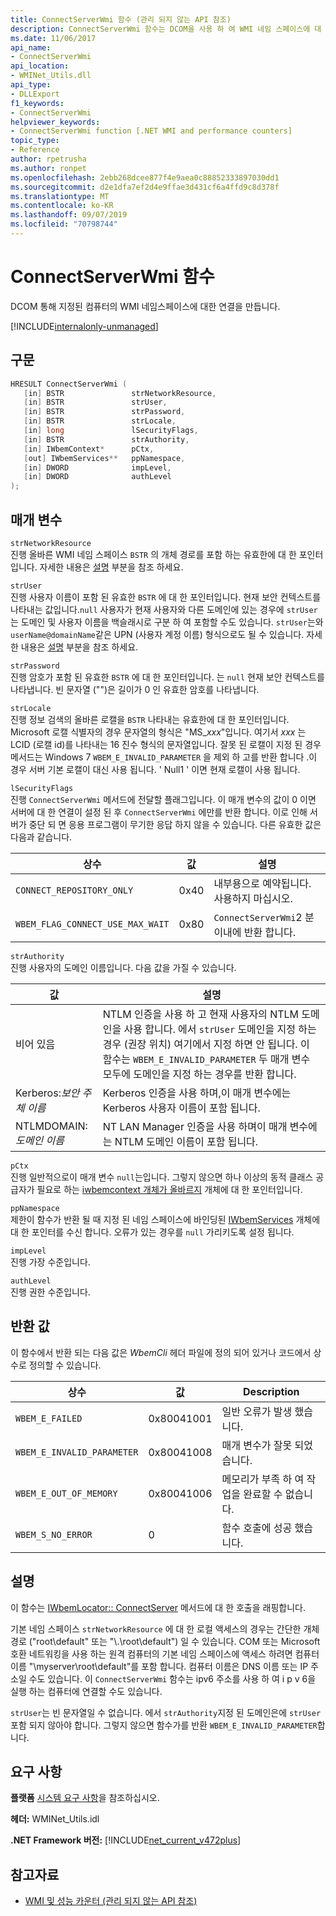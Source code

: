 ```yaml
---
title: ConnectServerWmi 함수 (관리 되지 않는 API 참조)
description: ConnectServerWmi 함수는 DCOM을 사용 하 여 WMI 네임 스페이스에 대 한 연결을 만듭니다.
ms.date: 11/06/2017
api_name:
- ConnectServerWmi
api_location:
- WMINet_Utils.dll
api_type:
- DLLExport
f1_keywords:
- ConnectServerWmi
helpviewer_keywords:
- ConnectServerWmi function [.NET WMI and performance counters]
topic_type:
- Reference
author: rpetrusha
ms.author: ronpet
ms.openlocfilehash: 2ebb268dcee877f4e9aea0c88852333897030dd1
ms.sourcegitcommit: d2e1dfa7ef2d4e9ffae3d431cf6a4ffd9c8d378f
ms.translationtype: MT
ms.contentlocale: ko-KR
ms.lasthandoff: 09/07/2019
ms.locfileid: "70798744"
---
```

# <a name="connectserverwmi-function"></a>ConnectServerWmi 함수

DCOM 통해 지정된 컴퓨터의 WMI 네임스페이스에 대한 연결을 만듭니다.

[!INCLUDE[internalonly-unmanaged](../../../../includes/internalonly-unmanaged.md)]

## <a name="syntax"></a>구문

```cpp
HRESULT ConnectServerWmi (
   [in] BSTR               strNetworkResource,
   [in] BSTR               strUser,
   [in] BSTR               strPassword,
   [in] BSTR               strLocale,
   [in] long               lSecurityFlags,
   [in] BSTR               strAuthority,
   [in] IWbemContext*      pCtx,
   [out] IWbemServices**   ppNamespace,
   [in] DWORD              impLevel,
   [in] DWORD              authLevel
);
```

## <a name="parameters"></a>매개 변수

`strNetworkResource`\
진행 올바른 WMI 네임 스페이스 `BSTR` 의 개체 경로를 포함 하는 유효한에 대 한 포인터입니다. 자세한 내용은 [설명](#remarks) 부분을 참조 하세요.

`strUser`\
진행 사용자 이름이 포함 된 유효한 `BSTR` 에 대 한 포인터입니다. 현재 보안 컨텍스트를 나타내는 값입니다.`null` 사용자가 현재 사용자와 다른 도메인에 있는 경우에 `strUser` 는 도메인 및 사용자 이름을 백슬래시로 구분 하 여 포함할 수도 있습니다. `strUser`는와 `userName@domainName`같은 UPN (사용자 계정 이름) 형식으로도 될 수 있습니다. 자세한 내용은 [설명](#remarks) 부분을 참조 하세요.

`strPassword`\
진행 암호가 포함 된 유효한 `BSTR` 에 대 한 포인터입니다. 는 `null` 현재 보안 컨텍스트를 나타냅니다. 빈 문자열 ("")은 길이가 0 인 유효한 암호를 나타냅니다.

`strLocale`\
진행 정보 검색의 올바른 로캘을 `BSTR` 나타내는 유효한에 대 한 포인터입니다. Microsoft 로캘 식별자의 경우 문자열의 형식은 "MS\_*xxx*"입니다. 여기서 *xxx* 는 LCID (로캘 id)를 나타내는 16 진수 형식의 문자열입니다. 잘못 된 로캘이 지정 된 경우 메서드는 Windows 7 `WBEM_E_INVALID_PARAMETER` 을 제외 하 고를 반환 합니다 .이 경우 서버 기본 로캘이 대신 사용 됩니다. ' Null1 ' 이면 현재 로캘이 사용 됩니다.

`lSecurityFlags`\
진행 `ConnectServerWmi` 메서드에 전달할 플래그입니다. 이 매개 변수의 값이 0 이면 서버에 대 한 연결이 설정 된 후 `ConnectServerWmi` 에만를 반환 합니다. 이로 인해 서버가 중단 되 면 응용 프로그램이 무기한 응답 하지 않을 수 있습니다. 다른 유효한 값은 다음과 같습니다.

| 상수  | 값  | 설명  |
|---------|---------|---------|
| `CONNECT_REPOSITORY_ONLY` | 0x40 | 내부용으로 예약됩니다. 사용하지 마십시오. |
| `WBEM_FLAG_CONNECT_USE_MAX_WAIT` | 0x80 | `ConnectServerWmi`2 분 이내에 반환 합니다. |

`strAuthority`\
진행 사용자의 도메인 이름입니다. 다음 값을 가질 수 있습니다.

| 값 | 설명 |
|---------|---------|
| 비어 있음 | NTLM 인증을 사용 하 고 현재 사용자의 NTLM 도메인을 사용 합니다. 에서 `strUser` 도메인을 지정 하는 경우 (권장 위치) 여기에서 지정 하면 안 됩니다. 이 함수는 `WBEM_E_INVALID_PARAMETER` 두 매개 변수 모두에 도메인을 지정 하는 경우를 반환 합니다. |
| Kerberos:*보안 주체 이름* | Kerberos 인증을 사용 하며,이 매개 변수에는 Kerberos 사용자 이름이 포함 됩니다. |
| NTLMDOMAIN:*도메인 이름* | NT LAN Manager 인증을 사용 하며이 매개 변수에는 NTLM 도메인 이름이 포함 됩니다. |

`pCtx`\
진행 일반적으로이 매개 변수 `null`는입니다. 그렇지 않으면 하나 이상의 동적 클래스 공급자가 필요로 하는 [iwbemcontext 개체가 올바르지](/windows/desktop/api/wbemcli/nn-wbemcli-iwbemcontext) 개체에 대 한 포인터입니다.

`ppNamespace`\
제한이 함수가 반환 될 때 지정 된 네임 스페이스에 바인딩된 [IWbemServices](/windows/desktop/api/wbemcli/nn-wbemcli-iwbemservices) 개체에 대 한 포인터를 수신 합니다. 오류가 있는 경우를 `null` 가리키도록 설정 됩니다.

`impLevel`\
진행 가장 수준입니다.

`authLevel`\
진행 권한 수준입니다.

## <a name="return-value"></a>반환 값

이 함수에서 반환 되는 다음 값은 *WbemCli* 헤더 파일에 정의 되어 있거나 코드에서 상수로 정의할 수 있습니다.

|상수  |값  |Description  |
|---------|---------|---------|
| `WBEM_E_FAILED` | 0x80041001 | 일반 오류가 발생 했습니다. |
| `WBEM_E_INVALID_PARAMETER` | 0x80041008 | 매개 변수가 잘못 되었습니다. |
| `WBEM_E_OUT_OF_MEMORY` | 0x80041006 | 메모리가 부족 하 여 작업을 완료할 수 없습니다. |
| `WBEM_S_NO_ERROR` | 0 | 함수 호출에 성공 했습니다.  |

## <a name="remarks"></a>설명

이 함수는 [IWbemLocator:: ConnectServer](/windows/desktop/api/wbemcli/nf-wbemcli-iwbemlocator-connectserver) 메서드에 대 한 호출을 래핑합니다.

기본 네임 스페이스 `strNetworkResource` 에 대 한 로컬 액세스의 경우는 간단한 개체 경로 ("root\default" 또는 "\\.\root\default") 일 수 있습니다. COM 또는 Microsoft 호환 네트워킹을 사용 하는 원격 컴퓨터의 기본 네임 스페이스에 액세스 하려면 컴퓨터 이름 "\\myserver\root\default"를 포함 합니다. 컴퓨터 이름은 DNS 이름 또는 IP 주소일 수도 있습니다. 이 `ConnectServerWmi` 함수는 ipv6 주소를 사용 하 여 i p v 6을 실행 하는 컴퓨터에 연결할 수도 있습니다.

`strUser`는 빈 문자열일 수 없습니다. 에서 `strAuthority`지정 된 도메인은에 `strUser`포함 되지 않아야 합니다. 그렇지 않으면 함수가를 반환 `WBEM_E_INVALID_PARAMETER`합니다.

## <a name="requirements"></a>요구 사항

 **플랫폼** [시스템 요구 사항](../../get-started/system-requirements.md)을 참조하십시오.

 **헤더:** WMINet_Utils.idl

 **.NET Framework 버전:** [!INCLUDE[net_current_v472plus](../../../../includes/net-current-v472plus.md)]

## <a name="see-also"></a>참고자료

- [WMI 및 성능 카운터 (관리 되지 않는 API 참조)](index.md)
